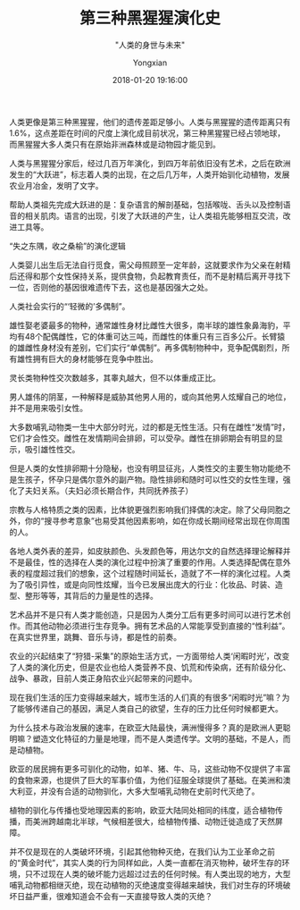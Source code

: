﻿---
layout:     post
title:      "第三种黑猩猩演化史"
subtitle:   " \"人类的身世与未来\""
date:       2018-01-20 19:16:00
author:     "Yongxian"
header-img: "img/post/post-bg-2018-01-20.jpg"
catalog: true
tags:
    - 读书笔记
    
---


人类更像是第三种黑猩猩，他们的遗传差距足够小。人类与黑猩猩的遗传距离只有1.6%，这点差距在时间的尺度上演化成目前状况，第三种黑猩猩已经占领地球，而黑猩猩大多人类只有在原始非洲森林或是动物园才能见到。

人类与黑猩猩分家后，经过几百万年演化，到四万年前依旧没有艺术，之后在欧洲发生的“大跃进”，标志着人类的出现，在之后几万年，人类开始驯化动植物，发展农业月冶金，发明了文字。

帮助人类祖先完成大跃进的是：复杂语言的解剖基础，包括喉咙、舌头以及控制语音的相关肌肉。语言的出现，引发了大跃进的产生，让人类祖先能够相互交流，改进工具等。

 “失之东隅，收之桑榆”的演化逻辑

人类婴儿出生后无法自行觅食，需父母照顾至一定年龄，这就要求作为父亲在射精后还得和那个女性保持关系，提供食物，负起教育责任，而不是射精后离开寻找下一位，否则他的基因很难遗传下去，这也是基因强大之处。

人类社会实行的“‘轻微的’多偶制”。

雄性娶老婆最多的物种，通常雄性身材比雌性大很多，南半球的雄性象鼻海豹，平均有48个配偶雌性，它的体重可达三吨，而雌性的体重只有三百多公斤。长臂猿的雄雌性身材没有差别，它们实行“单偶制”。再多偶制物种中，竞争配偶剧烈，所有雄性拥有巨大的身材能够在竞争中胜出。

灵长类物种性交次数越多，其睾丸越大，但不以体重成正比。

男人雄伟的阴茎，一种解释是威胁其他男人用的，或向其他男人炫耀自己的地位，并不是用来吸引女性。

大多数哺乳动物类一生中大部分时光，过的都是无性生活。只有在雌性“发情”时，它们才会性交。雌性在发情期间会排卵，可以受孕。雌性在排卵期会有明显的显示，吸引雄性性交。

但是人类的女性排卵期十分隐秘，也没有明显征兆，人类性交的主要生物功能绝不是生孩子，怀孕只是偶尔意外的副产物。隐性排卵和随时可以性交的女性生理，强化了夫妇关系。（夫妇必须长期合作，共同抚养孩子）

宗教与人格特质之类的因素，比体貌更强烈影响我们择偶的决定。除了父母同胞之外，你的“搜寻参考意象”也易受其他因素影响，如在你成长期间经常出现在你周围的人。

各地人类外表的差异，如皮肤颜色、头发颜色等，用达尔文的自然选择理论解释并不是最佳，性的选择在人类的演化过程中扮演了重要的作用。人类选择配偶在意外表的程度超过我们的想象，这个过程随时间延长，造就了不一样的演化过程。人类为了吸引异性，或是向同性炫耀，当今已发展出庞大的行业：化妆品、时装、造型、整形等等，其背后的力量是性的选择。

艺术品并不是只有人类才能创造，只是因为人类分工后有更多时间可以进行艺术创作。而其他动物必须进行生存竞争。拥有艺术品的人常能享受到直接的“性利益”。在真实世界里，跳舞、音乐与诗，都是性的前奏。

农业的兴起结束了“狩猎-采集”的原始生活方式，一方面带给人类‘闲暇时光’，改变了人类的演化历史，但是农业也给人类营养不良、饥荒和传染病，还有阶级分化、战争、暴政，目前人类正身陷农业兴起带来的问题中。

现在我们生活的压力变得越来越大，城市生活的人们真的有很多“闲暇时光”嘛？为了能够传递自己的基因，满足人类自己的欲望，生存的压力比任何时候都更大。

为什么技术与政治发展的速率，在欧亚大陆最快，满洲慢得多？真的是欧洲人更聪明嘛？塑造文化特征的力量是地理，而不是人类遗传学。文明的基础，不是人，而是动植物。

欧亚的居民拥有更多可驯化的动物，如羊、猪、牛、马，这些动物不仅提供了丰富的食物来源，也提供了巨大的军事价值，为他们征服全球提供了基础。在美洲和澳大利亚，并没有合适的动物驯化，大多大型哺乳动物在史前时代灭绝了。

植物的驯化与传播也受地理因素的影响，欧亚大陆同处相同的纬度，适合植物传播，而美洲跨越南北半球，气候相差很大，给植物传播、动物迁徙造成了天然屏障。

并不仅是现在的人类破坏环境，引起其他物种灭绝，在我们认为工业革命之前的“黄金时代”，其实人类的行为同样如此，人类一直都在消灭物种，破坏生存的环境，只不过现在人类的破坏能力远超过过去的任何时候。有人类出现的地方，大型哺乳动物都相继灭绝，现在动植物的灭绝速度变得越来越快，我们对生存的环境破坏日益严重，很难知道会不会有一天直接导致人类的灭绝？


